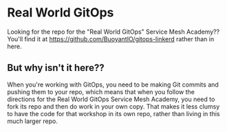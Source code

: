 <!--
SPDX-FileCopyrightText: 2024 Buoyant Inc.
SPDX-License-Identifier: Apache-2.0

SMA-Description: See https://github.com/BuoyantIO/gitops-linkerd
-->

# Real World GitOps

Looking for the repo for the "Real World GitOps" Service Mesh Academy?? You'll
find it at https://github.com/BuoyantIO/gitops-linkerd rather than in here.

## But why isn't it here??

When you're working with GitOps, you need to be making Git commits and pushing
them to your repo, which means that when you follow the directions for the
Real World GitOps Service Mesh Academy, you need to fork its repo and then do
work in your own copy. That makes it less clumsy to have the code for that
workshop in its own repo, rather than living in this much larger repo.
